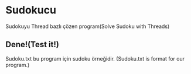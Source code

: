 # Sudokucu
Sudokuyu Thread bazlı çözen program(Solve Sudoku with Threads)
<h2>Dene!(Test it!)</h2>
<p>Sudoku.txt bu program için sudoku örneğidir. (Sudoku.txt is format for our program.)</p>
